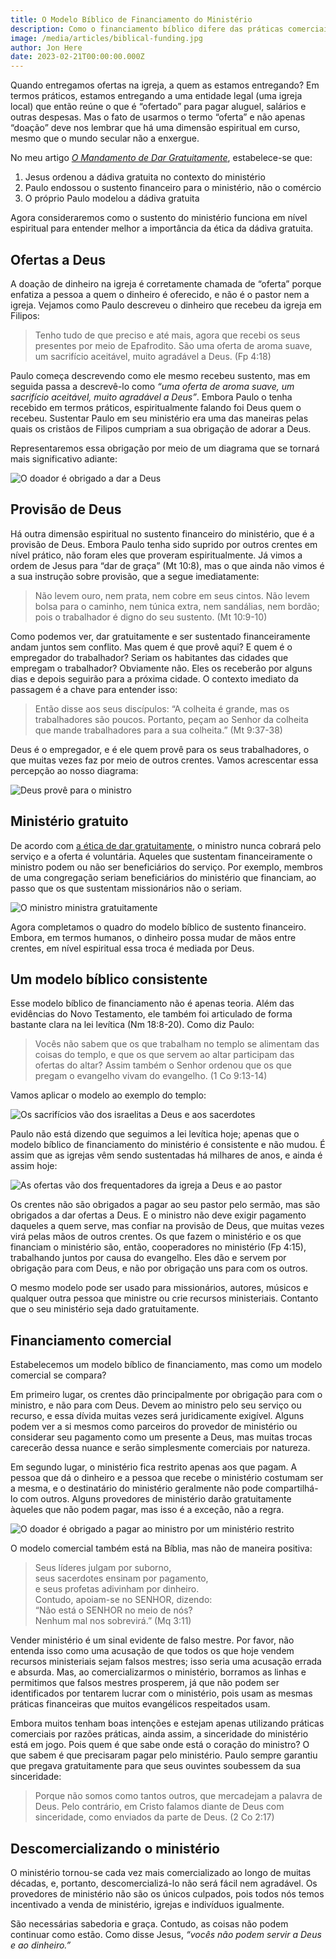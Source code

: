```yaml
---
title: O Modelo Bíblico de Financiamento do Ministério
description: Como o financiamento bíblico difere das práticas comerciais que muitos usam hoje.
image: /media/articles/biblical-funding.jpg
author: Jon Here
date: 2023-02-21T00:00:00.000Z
---
```


Quando entregamos ofertas na igreja, a quem as estamos entregando? Em termos práticos, estamos entregando a uma entidade legal (uma igreja local) que então reúne o que é “ofertado” para pagar aluguel, salários e outras despesas. Mas o fato de usarmos o termo “oferta” e não apenas “doação” deve nos lembrar que há uma dimensão espiritual em curso, mesmo que o mundo secular não a enxergue.

No meu artigo [_O Mandamento de Dar Gratuitamente_](/articles/freely-give), estabelece-se que:
 1. Jesus ordenou a dádiva gratuita no contexto do ministério
 2. Paulo endossou o sustento financeiro para o ministério, não o comércio
 3. O próprio Paulo modelou a dádiva gratuita

Agora consideraremos como o sustento do ministério funciona em nível espiritual para entender melhor a importância da ética da dádiva gratuita.


## Ofertas a Deus
A doação de dinheiro na igreja é corretamente chamada de “oferta” porque enfatiza a pessoa a quem o dinheiro é oferecido, e não é o pastor nem a igreja. Vejamos como Paulo descreveu o dinheiro que recebeu da igreja em Filipos:

> Tenho tudo de que preciso e até mais, agora que recebi os seus presentes por meio de Epafrodito. São uma oferta de aroma suave, um sacrifício aceitável, muito agradável a Deus. (Fp 4:18)

Paulo começa descrevendo como ele mesmo recebeu sustento, mas em seguida passa a descrevê-lo como _“uma oferta de aroma suave, um sacrifício aceitável, muito agradável a Deus”_. Embora Paulo o tenha recebido em termos práticos, espiritualmente falando foi Deus quem o recebeu. Sustentar Paulo em seu ministério era uma das maneiras pelas quais os cristãos de Filipos cumpriam a sua obrigação de adorar a Deus.

Representaremos essa obrigação por meio de um diagrama que se tornará mais significativo adiante:

![O doador é obrigado a dar a Deus](/_assets/biblical-funding/diagram_colabor1.svg)


## Provisão de Deus
Há outra dimensão espiritual no sustento financeiro do ministério, que é a provisão de Deus. Embora Paulo tenha sido suprido por outros crentes em nível prático, não foram eles que proveram espiritualmente. Já vimos a ordem de Jesus para “dar de graça” (Mt 10:8), mas o que ainda não vimos é a sua instrução sobre provisão, que a segue imediatamente:

> Não levem ouro, nem prata, nem cobre em seus cintos. Não levem bolsa para o caminho, nem túnica extra, nem sandálias, nem bordão; pois o trabalhador é digno do seu sustento. (Mt 10:9-10)

Como podemos ver, dar gratuitamente e ser sustentado financeiramente andam juntos sem conflito. Mas quem é que provê aqui? E quem é o empregador do trabalhador? Seriam os habitantes das cidades que empregam o trabalhador? Obviamente não. Eles os receberão por alguns dias e depois seguirão para a próxima cidade. O contexto imediato da passagem é a chave para entender isso:

> Então disse aos seus discípulos: “A colheita é grande, mas os trabalhadores são poucos. Portanto, peçam ao Senhor da colheita que mande trabalhadores para a sua colheita.” (Mt 9:37-38)

Deus é o empregador, e é ele quem provê para os seus trabalhadores, o que muitas vezes faz por meio de outros crentes. Vamos acrescentar essa percepção ao nosso diagrama:

![Deus provê para o ministro](/_assets/biblical-funding/diagram_colabor2.svg)


## Ministério gratuito
De acordo com [a ética de dar gratuitamente](/articles/freely-give), o ministro nunca cobrará pelo serviço e a oferta é voluntária. Aqueles que sustentam financeiramente o ministro podem ou não ser beneficiários do serviço. Por exemplo, membros de uma congregação seriam beneficiários do ministério que financiam, ao passo que os que sustentam missionários não o seriam.

![O ministro ministra gratuitamente](/_assets/biblical-funding/diagram_colabor3.svg)

Agora completamos o quadro do modelo bíblico de sustento financeiro. Embora, em termos humanos, o dinheiro possa mudar de mãos entre crentes, em nível espiritual essa troca é mediada por Deus.


## Um modelo bíblico consistente
Esse modelo bíblico de financiamento não é apenas teoria. Além das evidências do Novo Testamento, ele também foi articulado de forma bastante clara na lei levítica (Nm 18:8-20). Como diz Paulo:

> Vocês não sabem que os que trabalham no templo se alimentam das coisas do templo, e que os que servem ao altar participam das ofertas do altar? Assim também o Senhor ordenou que os que pregam o evangelho vivam do evangelho. (1 Co 9:13-14)

Vamos aplicar o modelo ao exemplo do templo:

![Os sacrifícios vão dos israelitas a Deus e aos sacerdotes](/_assets/biblical-funding/diagram_temple.svg)

Paulo não está dizendo que seguimos a lei levítica hoje; apenas que o modelo bíblico de financiamento do ministério é consistente e não mudou. É assim que as igrejas vêm sendo sustentadas há milhares de anos, e ainda é assim hoje:

![As ofertas vão dos frequentadores da igreja a Deus e ao pastor](/_assets/biblical-funding/diagram_church.svg)

Os crentes não são obrigados a pagar ao seu pastor pelo sermão, mas são obrigados a dar ofertas a Deus. E o ministro não deve exigir pagamento daqueles a quem serve, mas confiar na provisão de Deus, que muitas vezes virá pelas mãos de outros crentes. Os que fazem o ministério e os que financiam o ministério são, então, cooperadores no ministério (Fp 4:15), trabalhando juntos por causa do evangelho. Eles dão e servem por obrigação para com Deus, e não por obrigação uns para com os outros.

O mesmo modelo pode ser usado para missionários, autores, músicos e qualquer outra pessoa que ministre ou crie recursos ministeriais. Contanto que o seu ministério seja dado gratuitamente.

## Financiamento comercial
Estabelecemos um modelo bíblico de financiamento, mas como um modelo comercial se compara?

Em primeiro lugar, os crentes dão principalmente por obrigação para com o ministro, e não para com Deus. Devem ao ministro pelo seu serviço ou recurso, e essa dívida muitas vezes será juridicamente exigível. Alguns podem ver a si mesmos como parceiros do provedor de ministério ou considerar seu pagamento como um presente a Deus, mas muitas trocas carecerão dessa nuance e serão simplesmente comerciais por natureza.

Em segundo lugar, o ministério fica restrito apenas aos que pagam. A pessoa que dá o dinheiro e a pessoa que recebe o ministério costumam ser a mesma, e o destinatário do ministério geralmente não pode compartilhá-lo com outros. Alguns provedores de ministério darão gratuitamente àqueles que não podem pagar, mas isso é a exceção, não a regra.


![O doador é obrigado a pagar ao ministro por um ministério restrito](/_assets/biblical-funding/diagram_reciprocity.svg)

O modelo comercial também está na Bíblia, mas não de maneira positiva:

> Seus líderes julgam por suborno,<br>seus sacerdotes ensinam por pagamento,<br>e seus profetas adivinham por dinheiro.<br>Contudo, apoiam-se no SENHOR, dizendo:<br>“Não está o SENHOR no meio de nós?<br>Nenhum mal nos sobrevirá.” (Mq 3:11)

Vender ministério é um sinal evidente de falso mestre. Por favor, não entenda isso como uma acusação de que todos os que hoje vendem recursos ministeriais sejam falsos mestres; isso seria uma acusação errada e absurda. Mas, ao comercializarmos o ministério, borramos as linhas e permitimos que falsos mestres prosperem, já que não podem ser identificados por tentarem lucrar com o ministério, pois usam as mesmas práticas financeiras que muitos evangélicos respeitados usam.

Embora muitos tenham boas intenções e estejam apenas utilizando práticas comerciais por razões práticas, ainda assim, a sinceridade do ministério está em jogo. Pois quem é que sabe onde está o coração do ministro? O que sabem é que precisaram pagar pelo ministério. Paulo sempre garantiu que pregava gratuitamente para que seus ouvintes soubessem da sua sinceridade:

> Porque não somos como tantos outros, que mercadejam a palavra de Deus. Pelo contrário, em Cristo falamos diante de Deus com sinceridade, como enviados da parte de Deus. (2 Co 2:17)

## Descomercializando o ministério

O ministério tornou-se cada vez mais comercializado ao longo de muitas décadas, e, portanto, descomercializá-lo não será fácil nem agradável. Os provedores de ministério não são os únicos culpados, pois todos nós temos incentivado a venda de ministério, igrejas e indivíduos igualmente.

São necessárias sabedoria e graça. Contudo, as coisas não podem continuar como estão. Como disse Jesus, _“vocês não podem servir a Deus e ao dinheiro.”_
